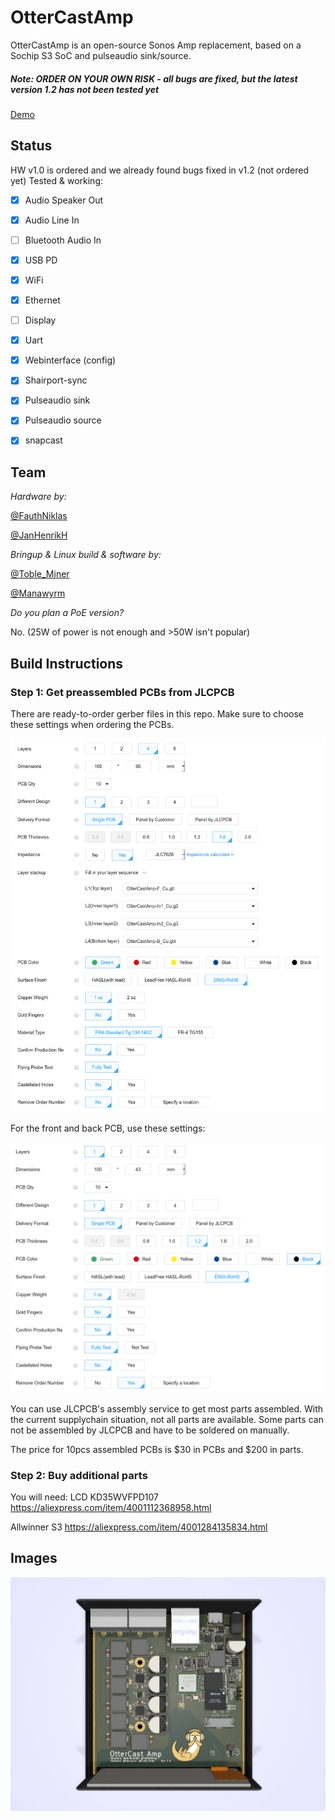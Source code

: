 # OtterCastAmp

OtterCastAmp is an open-source Sonos Amp replacement, based on a Sochip S3 SoC and pulseaudio sink/source.

##### Note: ORDER ON YOUR OWN RISK - all bugs are fixed, but the latest version 1.2 has not been tested yet

[Demo](https://twitter.com/Toble_Miner/status/1360255162682638337)

## Status

HW v1.0 is ordered and we already found bugs fixed in v1.2 (not ordered yet)
Tested & working:

 - [x] Audio Speaker Out
 - [x] Audio Line In
 - [ ] Bluetooth Audio In
 - [x] USB PD
 - [x] WiFi
 - [x] Ethernet
 - [ ] Display
 - [x] Uart
 
 - [x] Webinterface (config)
 - [x] Shairport-sync
 - [x] Pulseaudio sink
 - [x] Pulseaudio source
 - [x] snapcast

## Team

*Hardware by:*

[@FauthNiklas](https://twitter.com/FauthNiklas)

[@JanHenrikH](https://twitter.com/JanHenrikH)

*Bringup & Linux build & software by:*

[@Toble_Miner](https://twitter.com/Toble_Miner)

[@Manawyrm](https://twitter.com/Manawyrm)

*Do you plan a PoE version?*

No.
(25W of power is not enough and >50W isn't popular)

## Build Instructions

### Step 1: Get preassembled PCBs from JLCPCB
There are ready-to-order gerber files in this repo. Make sure to choose these settings when ordering the PCBs.

![](images/pcb.png)

For the front and back PCB, use these settings:

![](images/front.png)

You can use JLCPCB's assembly service to get most parts assembled. With the current supplychain situation, not all parts are available. Some parts can not be assembled by JLCPCB and have to be soldered on manually.

The price for 10pcs assembled PCBs is $30 in PCBs and $200 in parts.

### Step 2: Buy additional parts
You will need:
LCD KD35WVFPD107
https://aliexpress.com/item/4001112368958.html

Allwinner S3
https://aliexpress.com/item/4001284135834.html




## Images

![](images/render.png)
